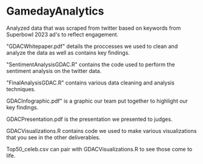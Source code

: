 # GamedayAnalytics
Analyzed data that was scraped from twitter based on keywords from Superbowl 2023 ad's to reflect engagement.

"GDACWhitepaper.pdf" details the proccesses we used to clean and analyze the data as well as contains key findings.

"SentimentAnalysisGDAC.R" contains the code used to perform the sentiment analysis on the twitter data.

"FinalAnalysisGDAC.R" contains various data cleaning and analysis techniques.

GDACInfographic.pdf" is a graphic our team put together to highlight our key findings.

GDACPresentation.pdf is the presentation we presented to judges.

GDACVisualizations.R contains code we used to make various visualizations that you see in the other deliverables.

Top50_celeb.csv can pair with GDACVisualizations.R to see those come to life.
